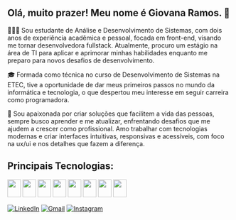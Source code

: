 ## Olá, muito prazer! Meu nome é Giovana Ramos. 🥰

👩🏻‍💻 Sou estudante de Análise e Desenvolvimento de Sistemas, com dois anos de experiência acadêmica e pessoal, focada em front-end, visando me tornar desenvolvedora fullstack. Atualmente, procuro um estágio na área de TI para aplicar e aprimorar minhas habilidades enquanto me preparo para novos desafios de desenvolvimento.

🎓 Formada como técnica no curso de Desenvolvimento de Sistemas na ETEC, tive a oportunidade de dar meus primeiros passos no mundo da informática e tecnologia, o que despertou meu interesse em seguir carreira como programadora.

🚀 Sou apaixonada por criar soluções que facilitem a vida das pessoas, sempre busco aprender e me atualizar, enfrentando desafios que me ajudem a crescer como profissional. Amo trabalhar com tecnologias modernas e criar interfaces intuitivas, responsivas e acessíveis, com foco na ux/ui e nos detalhes que fazem a diferença.


## Principais Tecnologias:

<div>
  <div style="display: inline_block">
   <p><img src="https://cdn.jsdelivr.net/gh/devicons/devicon@latest/icons/csharp/csharp-original.svg" width="30" height="40" />
      <img src="https://cdn.jsdelivr.net/gh/devicons/devicon@latest/icons/javascript/javascript-original.svg" width="30" height="40" />
      <img src="https://cdn.jsdelivr.net/gh/devicons/devicon@latest/icons/html5/html5-original.svg" width="30" height="40" />
      <img src="https://cdn.jsdelivr.net/gh/devicons/devicon@latest/icons/css3/css3-original.svg" width="30" height="40" />
      <img src="https://cdn.jsdelivr.net/gh/devicons/devicon@latest/icons/nodejs/nodejs-original-wordmark.svg" width="30" height="40" />
      <img src="https://cdn.jsdelivr.net/gh/devicons/devicon@latest/icons/react/react-original-wordmark.svg" width="30" height="40" />
      <img src="https://cdn.jsdelivr.net/gh/devicons/devicon@latest/icons/sql/sql-original-wordmark.svg" width="30" height="40" />
      <img src="https://cdn.jsdelivr.net/gh/devicons/devicon@latest/icons/figma/figma-original-wordmark.svg" width="30" height="40" /></p>
</div>

[![LinkedIn](https://img.shields.io/badge/LinkedIn-0077B5?style=for-the-badge&logo=linkedin&logoColor=white)](http://linkedin.com/in/giovana-ramoscp0)
[![Gmail](https://img.shields.io/badge/Gmail-D14836?style=for-the-badge&logo=gmail&logoColor=white)](mailto:giovanaramos.pessoa@gmail.com)
[![Instagram](https://img.shields.io/badge/Instagram-E4405F?style=for-the-badge&logo=instagram&logoColor=white)](https://www.instagram.com/gihramos_)
